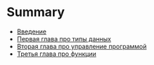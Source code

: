 # Summary

* [Введение](basic/0_introduction/README.md)
* [Первая глава про типы данных](basic/1_data_types/README.md)
* [Вторая глава про управление программой](basic/2_flow_control/README.md)
* [Третья глава про функции](basic/3_functions/README.md)
